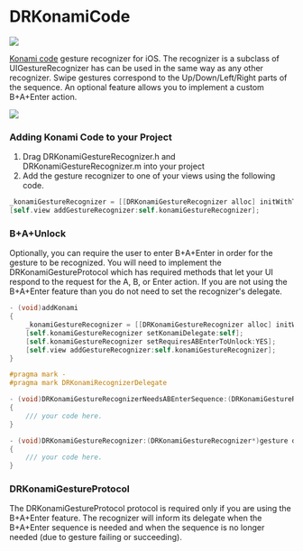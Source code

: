 DRKonamiCode
============

![](http://upload.wikimedia.org/wikipedia/commons/thumb/e/e2/Konami_Code.svg/300px-Konami_Code.svg.png)

[Konami code](http://en.wikipedia.org/wiki/Konami_Code) gesture recognizer for iOS. The recognizer is a subclass of UIGestureRecognizer has can be used in the same way as any other recognizer. Swipe gestures correspond to the Up/Down/Left/Right parts of the sequence. An optional feature allows you to implement a custom B+A+Enter action.

![](http://grab.by/fbga)

### Adding Konami Code to your Project ###

1. Drag DRKonamiGestureRecognizer.h and DRKonamiGestureRecognizer.m into your project
2. Add the gesture recognizer to one of your views using the following code.

```objective-c
_konamiGestureRecognizer = [[DRKonamiGestureRecognizer alloc] initWithTarget:self action:@selector(_konamiGestureRecognized:)];
[self.view addGestureRecognizer:self.konamiGestureRecognizer];
```

### B+A+Unlock ###

Optionally, you can require the user to enter B+A+Enter in order for the gesture to be recognized. You will need to implement the DRKonamiGestureProtocol which has required methods that let your UI respond to the request for the A, B, or Enter action. If you are not using the B+A+Enter feature than you do not need to set the recognizer's delegate.


```objective-c
- (void)addKonami
{
	_konamiGestureRecognizer = [[DRKonamiGestureRecognizer alloc] initWithTarget:self action:@selector(_konamiGestureRecognized:)];
	[self.konamiGestureRecognizer setKonamiDelegate:self];
	[self.konamiGestureRecognizer setRequiresABEnterToUnlock:YES];
	[self.view addGestureRecognizer:self.konamiGestureRecognizer];
}

#pragma mark -
#pragma mark DRKonamiRecognizerDelegate

- (void)DRKonamiGestureRecognizerNeedsABEnterSequence:(DRKonamiGestureRecognizer*)gesture
{
	/// your code here. 
}

- (void)DRKonamiGestureRecognizer:(DRKonamiGestureRecognizer*)gesture didFinishNeedingABEnterSequenceWithError:(BOOL)error
{
	/// your code here.
}
```

### DRKonamiGestureProtocol ###

The DRKonamiGestureProtocol protocol is required only if you are using the B+A+Enter feature. The recognizer will inform its delegate when the B+A+Enter sequence is needed and when the sequence is no longer needed (due to gesture failing or succeeding).
